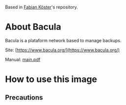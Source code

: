 Based in [Fabian Köster](https://github.com/fkoester/docker-bacula-dir-postgres)'s repository.

# About Bacula

Bacula is a plataform network based to manage backups.

Site: [https://www.bacula.org/](https://www.bacula.org/)

Manual: [main.pdf](https://www.bacula.org/9.4.x-manuals/en/main/main.pdf)

# How to use this image

## Precautions

